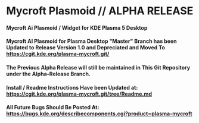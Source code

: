 # Mycroft Plasmoid // ALPHA RELEASE
#### Mycroft Ai Plasmoid / Widget for KDE Plasma 5 Desktop

#### Mycroft AI Plasmoid for Plasma Desktop "Master" Branch has been Updated to Release Version 1.0 and Depreciated and Moved To https://cgit.kde.org/plasma-mycroft.git/

#### The Previous Alpha Release will still be maintained in This Git Repository under the Alpha-Release Branch. 

#### Install / Readme Instructions Have been Updated at: https://cgit.kde.org/plasma-mycroft.git/tree/Readme.md 

#### All Future Bugs Should Be Posted At: https://bugs.kde.org/describecomponents.cgi?product=plasma-mycroft

